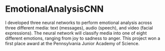 # EmotionalAnalysisCNN
I developed three neural networks to perform emotional analysis across three different media: text (messages), audio (speech), and video (facial expressions). The neural network will classify media into one of eight different emotions, ranging from joy to sadness to anger. This project won a first place award at the Pennsylvania Junior Academy of Science.
